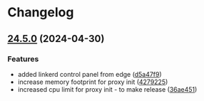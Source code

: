 # Changelog

## [24.5.0](https://github.com/unoplat/unoplat/compare/linkerd-control-plane-v24.4.5...linkerd-control-plane-v24.5.0) (2024-04-30)


### Features

* added linkerd control panel from edge ([d5a47f9](https://github.com/unoplat/unoplat/commit/d5a47f9df74ccfd3cddae9a13c11854af1d88d03))
* increase memory footprint for proxy init ([4279225](https://github.com/unoplat/unoplat/commit/42792257be29b580fb94f9fecd162e9bf5a9a900))
* increased cpu limit for proxy init - to make release ([36ae451](https://github.com/unoplat/unoplat/commit/36ae4510fe651f135f35e9f9e9dd4642f599dc5b))
